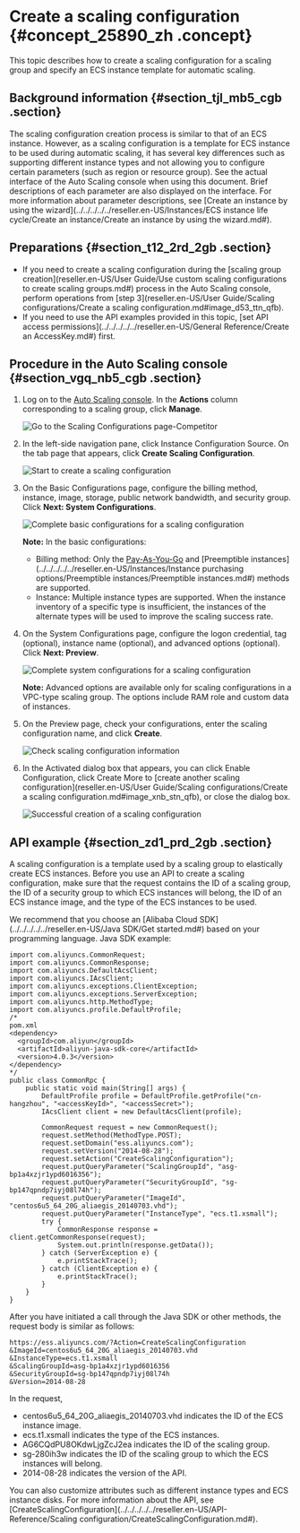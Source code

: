 # Create a scaling configuration {#concept_25890_zh .concept}

This topic describes how to create a scaling configuration for a scaling group and specify an ECS instance template for automatic scaling.

## Background information {#section_tjl_mb5_cgb .section}

The scaling configuration creation process is similar to that of an ECS instance. However, as a scaling configuration is a template for ECS instance to be used during automatic scaling, it has several key differences such as supporting different instance types and not allowing you to configure certain parameters \(such as region or resource group\). See the actual interface of the Auto Scaling console when using this document. Brief descriptions of each parameter are also displayed on the interface. For more information about parameter descriptions, see [Create an instance by using the wizard](../../../../../reseller.en-US/Instances/ECS instance life cycle/Create an instance/Create an instance by using the wizard.md#).

## Preparations {#section_t12_2rd_2gb .section}

-   If you need to create a scaling configuration during the [scaling group creation](reseller.en-US/User Guide/Use custom scaling configurations to create scaling groups.md#) process in the Auto Scaling console, perform operations from [step 3](reseller.en-US/User Guide/Scaling configurations/Create a scaling configuration.md#image_d53_ttn_qfb).
-   If you need to use the API examples provided in this topic, [set API access permissions](../../../../../reseller.en-US/General Reference/Create an AccessKey.md#) first.

## Procedure in the Auto Scaling console {#section_vgq_nb5_cgb .section}

1.  Log on to the [Auto Scaling console](https://partners-intl.console.aliyun.com/#/ess). In the **Actions** column corresponding to a scaling group, click **Manage**.

    ![Go to the Scaling Configurations page-Competitor](images/34263_en-US.png)

2.  In the left-side navigation pane, click Instance Configuration Source. On the tab page that appears, click **Create Scaling Configuration**.

    ![Start to create a scaling configuration](images/21310_en-US.png)

3.  On the Basic Configurations page, configure the billing method, instance, image, storage, public network bandwidth, and security group. Click **Next: System Configurations**.

    ![Complete basic configurations for a scaling configuration](http://static-aliyun-doc.oss-cn-hangzhou.aliyuncs.com/assets/img/40568/155326149621311_en-US.png)

    **Note:** In the basic configurations:

    -   Billing method: Only the [Pay-As-You-Go](../../../../../reseller.en-US/Pricing/Pay-As-You-Go.md#) and [Preemptible instances](../../../../../reseller.en-US/Instances/Instance purchasing options/Preemptible instances/Preemptible instances.md#) methods are supported.
    -   Instance: Multiple instance types are supported. When the instance inventory of a specific type is insufficient, the instances of the alternate types will be used to improve the scaling success rate.
4.  On the System Configurations page, configure the logon credential, tag \(optional\), instance name \(optional\), and advanced options \(optional\). Click **Next: Preview**.

    ![Complete system configurations for a scaling configuration](images/21312_en-US.png)

    **Note:** Advanced options are available only for scaling configurations in a VPC-type scaling group. The options include RAM role and custom data of instances.

5.  On the Preview page, check your configurations, enter the scaling configuration name, and click **Create**.

    ![Check scaling configuration information](images/21313_en-US.png)

6.  In the Activated dialog box that appears, you can click Enable Configuration, click Create More to [create another scaling configuration](reseller.en-US/User Guide/Scaling configurations/Create a scaling configuration.md#image_xnb_stn_qfb), or close the dialog box.

    ![Successful creation of a scaling configuration](images/21314_en-US.png)


## API example {#section_zd1_prd_2gb .section}

A scaling configuration is a template used by a scaling group to elastically create ECS instances. Before you use an API to create a scaling configuration, make sure that the request contains the ID of a scaling group, the ID of a security group to which ECS instances will belong, the ID of an ECS instance image, and the type of the ECS instances to be used.

We recommend that you choose an [Alibaba Cloud SDK](../../../../../reseller.en-US/Java SDK/Get started.md#) based on your programming language. Java SDK example:

```
import com.aliyuncs.CommonRequest;
import com.aliyuncs.CommonResponse;
import com.aliyuncs.DefaultAcsClient;
import com.aliyuncs.IAcsClient;
import com.aliyuncs.exceptions.ClientException;
import com.aliyuncs.exceptions.ServerException;
import com.aliyuncs.http.MethodType;
import com.aliyuncs.profile.DefaultProfile;
/*
pom.xml
<dependency> 
  <groupId>com.aliyun</groupId> 
  <artifactId>aliyun-java-sdk-core</artifactId> 
  <version>4.0.3</version>
</dependency> 
*/
public class CommonRpc {
    public static void main(String[] args) {
        DefaultProfile profile = DefaultProfile.getProfile("cn-hangzhou", "<accessKeyId>", "<accessSecret>");
        IAcsClient client = new DefaultAcsClient(profile);

        CommonRequest request = new CommonRequest();
        request.setMethod(MethodType.POST);
        request.setDomain("ess.aliyuncs.com");
        request.setVersion("2014-08-28");
        request.setAction("CreateScalingConfiguration");
        request.putQueryParameter("ScalingGroupId", "asg-bp1a4xzjr1ypd6016356");
        request.putQueryParameter("SecurityGroupId", "sg-bp147qpndp7iyj08l74h");
        request.putQueryParameter("ImageId", "centos6u5_64_20G_aliaegis_20140703.vhd");
        request.putQueryParameter("InstanceType", "ecs.t1.xsmall");
        try {
            CommonResponse response = client.getCommonResponse(request);
            System.out.println(response.getData());
        } catch (ServerException e) {
            e.printStackTrace();
        } catch (ClientException e) {
            e.printStackTrace();
        }
    }
}
```

After you have initiated a call through the Java SDK or other methods, the request body is similar as follows:

```
https://ess.aliyuncs.com/?Action=CreateScalingConfiguration
&ImageId=centos6u5_64_20G_aliaegis_20140703.vhd 
&InstanceType=ecs.t1.xsmall 
&ScalingGroupId=asg-bp1a4xzjr1ypd6016356
&SecurityGroupId=sg-bp147qpndp7iyj08l74h
&Version=2014-08-28 
```

In the request,

-   centos6u5\_64\_20G\_aliaegis\_20140703.vhd indicates the ID of the ECS instance image.
-   ecs.t1.xsmall indicates the type of the ECS instances.
-   AG6CQdPU8OKdwLjgZcJ2ea indicates the ID of the scaling group.
-   sg-280ih3w indicates the ID of the scaling group to which the ECS instances will belong.
-   2014-08-28 indicates the version of the API.

You can also customize attributes such as different instance types and ECS instance disks. For more information about the API, see [CreateScalingConfiguration](../../../../../reseller.en-US/API-Reference/Scaling configuration/CreateScalingConfiguration.md#).

